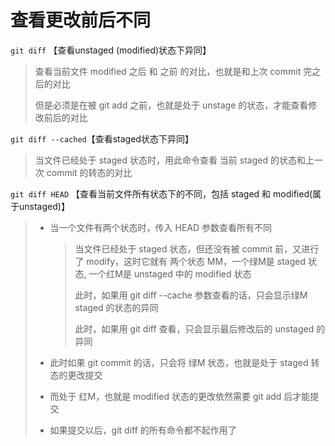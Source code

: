 # 查看更改前后不同

`git diff` 【查看unstaged (modified)状态下异同】

> 查看当前文件 modified 之后 和 之前 的对比，也就是和上次 commit 完之后的对比
>
> 但是必须是在被 git add 之前，也就是处于 unstage 的状态，才能查看修改前后的对比

`git diff --cached`【查看staged状态下异同】

> 当文件已经处于 staged 状态时，用此命令查看 当前 staged 的状态和上一次 commit 的转态的对比

`git diff HEAD` 【查看当前文件所有状态下的不同，包括 staged 和 modified(属于unstaged)】

> - 当一个文件有两个状态时，传入 HEAD 参数查看所有不同
>
>   > 当文件已经处于 staged 状态，但还没有被 commit 前，又进行了 modify，这时它就有 两个状态 MM，一个绿M是 staged 状态, 一个红M是 unstaged 中的 modified 状态
>   >
>   > 此时，如果用 git diff --cache 参数查看的话，只会显示绿M staged 的状态的异同
>   >
>   > 此时，如果用 git diff 查看，只会显示最后修改后的 unstaged 的异同
>
> - 此时如果 git commit 的话，只会将 绿M 状态，也就是处于 staged 转态的更改提交
>
> - 而处于 红M，也就是 modified 状态的更改依然需要 git add 后才能提交
>
> - 如果提交以后，git diff 的所有命令都不起作用了

